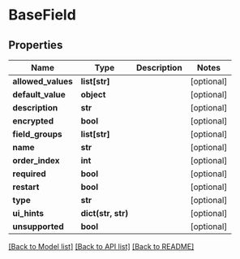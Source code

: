 # BaseField

## Properties
Name | Type | Description | Notes
------------ | ------------- | ------------- | -------------
**allowed_values** | **list[str]** |  | [optional] 
**default_value** | **object** |  | [optional] 
**description** | **str** |  | [optional] 
**encrypted** | **bool** |  | [optional] 
**field_groups** | **list[str]** |  | [optional] 
**name** | **str** |  | [optional] 
**order_index** | **int** |  | [optional] 
**required** | **bool** |  | [optional] 
**restart** | **bool** |  | [optional] 
**type** | **str** |  | [optional] 
**ui_hints** | **dict(str, str)** |  | [optional] 
**unsupported** | **bool** |  | [optional] 

[[Back to Model list]](../README.md#documentation-for-models) [[Back to API list]](../README.md#documentation-for-api-endpoints) [[Back to README]](../README.md)

